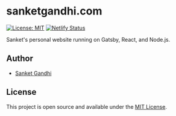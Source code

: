 # sanketgandhi.com

[![License: MIT](https://img.shields.io/badge/License-MIT-blue.svg)](https://opensource.org/licenses/MIT) [![Netlify Status](https://api.netlify.com/api/v1/badges/0a51d0e9-f611-4dd8-887f-fc1889e68540/deploy-status)](https://app.netlify.com/sites/sanketgandhi/deploys)

Sanket's personal website running on Gatsby, React, and Node.js.

## Author

- [Sanket Gandhi](https://www.sanketgandhi.com)

## License

This project is open source and available under the [MIT License](LICENSE).
